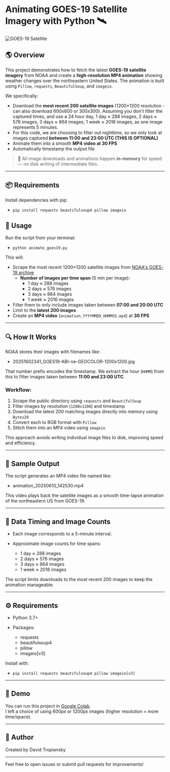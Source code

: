 # Animating GOES-19 Satellite Imagery with Python 🛰️

![GOES-19 Satellite](https://cdn.star.nesdis.noaa.gov/GOES19/ABI/SECTOR/ne/GEOCOLOR/600x600.jpg)

## 🌎 Overview

This project demonstrates how to fetch the latest **GOES-19 satellite imagery** from NOAA and create a **high-resolution MP4 animation** showing weather changes over the northeastern United States. The animation is built using `Pillow`, `requests`, `BeautifulSoup`, and `imageio`.

We specifically:
- Download the **most recent 200 satellite images** (1200×1200 resolution - can also download 600x600 or 300x300). Assuming you don't filter the captured times, and use a 24 hour day, 1 day ≈ 288 images, 2 days ≈ 576 images, 3 days ≈ 864 images, 1 week ≈ 2016 images, as one image represents 5 minutes. 
- For this code, we are choosing to filter out nighttime, so we only look at images captured **between 11:00 and 23:00 UTC (THIS IS OPTIONAL)**
- Animate them into a smooth **MP4 video at 30 FPS**
- Automatically timestamp the output file

> 🔁 All image downloads and animations happen **in-memory** for speed — no disk writing of intermediate files.

---

## 📦 Requirements

Install dependencies with pip:
-     pip install requests beautifulsoup4 pillow imageio

## 🚀 Usage

Run the script from your terminal:

-     python animate_goes19.py

This will:

- Scrape the most recent 1200×1200 satellite images from [NOAA's GOES-19 archive](https://cdn.star.nesdis.noaa.gov/GOES19/ABI/SECTOR/ne/GEOCOLOR/)
  - **Number of images per time span** (5 min per image):
    - 1 day ≈ 288 images
    - 2 days ≈ 576 images
    - 3 days ≈ 864 images
    - 1 week ≈ 2016 images
- Filter them to only include images taken between **07:00 and 20:00 UTC**
- Limit to the **latest 200 images**
- Create an **MP4 video** (`animation_YYYYMMDD_HHMMSS.mp4`) at **30 FPS**

---

## 🔍 How It Works

NOAA stores their images with filenames like:

-     
     20251602341_GOES19-ABI-ne-GEOCOLOR-1200x1200.jpg

That number prefix encodes the timestamp. We extract the hour (`HHMM`) from this to filter images taken between **11:00 and 23:00 UTC**.

### Workflow:

1. Scrape the public directory using `requests` and `BeautifulSoup`
2. Filter images by resolution (`1200x1200`) and timestamp
3. Download the latest 200 matching images directly into memory using `BytesIO`
4. Convert each to RGB format with `Pillow`
5. Stitch them into an MP4 video using `imageio`

This approach avoids writing individual image files to disk, improving speed and efficiency.

---

## 🎥 Sample Output

The script generates an MP4 video file named like:

-     
     animation_20250610_142530.mp4

This video plays back the satellite images as a smooth time-lapse animation of the northeastern US from GOES-19.

---

## 🧮 Data Timing and Image Counts

- Each image corresponds to a 5-minute interval.
- Approximate image counts for time spans:

  - 1 day ≈ 288 images
  - 2 days ≈ 576 images
  - 3 days ≈ 864 images
  - 1 week ≈ 2016 images

The script limits downloads to the most recent 200 images to keep the animation manageable.

---

## ⚙️ Requirements

- Python 3.7+
- Packages:

  - requests
  - beautifulsoup4
  - pillow
  - imageio[v3]

Install with:

-     pip install requests beautifulsoup4 pillow imageio[v3]

---

## 📄 Demo

You can run this project in [Google Colab](https://colab.research.google.com/drive/1AZ7UEbseWTCa9bMT_OxUv6HA0YB7a9SD?usp=sharing).  
I left a choice of using 600px or 1200px images (higher resolution = more time/space).


---

## 👤 Author

Created by David Tropiansky

---

Feel free to open issues or submit pull requests for improvements!
